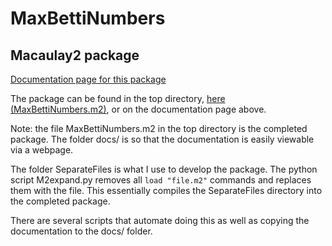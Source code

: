 # MaxBettiNumbers
## Macaulay2 package

[Documentation page for this package](../index.html)

The package can be found in the top directory, [here (MaxBettiNumbers.m2)](../MaxBettiNumbers.m2), or on the documentation page above.

Note: the file MaxBettiNumbers.m2 in the top directory is the completed package. The folder docs/ is so that the documentation is easily viewable via a webpage.

The folder SeparateFiles is what I use to develop the package. The python script M2expand.py removes all `load "file.m2"` commands and replaces them with the file.
This essentially compiles the SeparateFiles directory into the completed package.

There are several scripts that automate doing this as well as copying the documentation to the docs/ folder.

